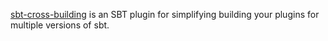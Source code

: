 [sbt-cross-building][gh] is an SBT plugin for simplifying building your plugins for multiple
versions of sbt.

[gh]:https://github.com/jrudolph/sbt-cross-building/